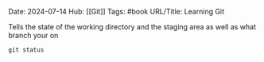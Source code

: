 Date: 2024-07-14
Hub: [[Git]]
Tags: #book
URL/Title: Learning Git 

Tells the state of the working directory and the staging area as well as what branch your on

```
git status
```